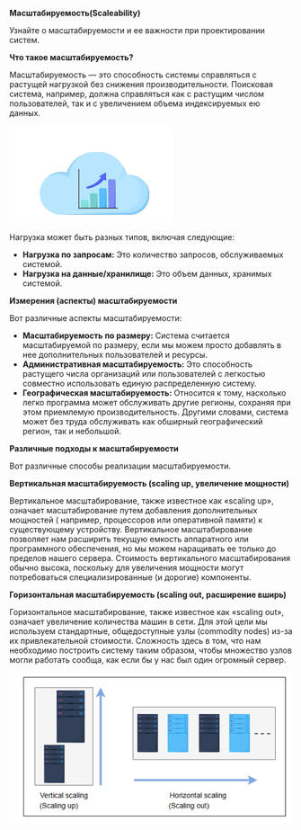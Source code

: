**Масштабируемость(Scaleability)**

Узнайте о масштабируемости и ее важности при проектировании систем.

**Что такое масштабируемость?**

Масштабируемость — это способность системы справляться с растущей нагрузкой без снижения производительности. Поисковая система, например,
должна справляться как с растущим числом пользователей, так и с увеличением объема индексируемых ею данных.

![img_1.png](img/img_1.png)

Нагрузка может быть разных типов, включая следующие:

* **Нагрузка по запросам:** Это количество запросов, обслуживаемых системой.
* **Нагрузка на данные/хранилище:** Это объем данных, хранимых системой.

**Измерения (аспекты) масштабируемости**

Вот различные аспекты масштабируемости:

* **Масштабируемость по размеру:** Система считается масштабируемой по размеру, если мы можем просто добавлять в нее дополнительных
  пользователей и ресурсы.
* **Административная масштабируемость:** Это способность растущего числа организаций или пользователей с легкостью совместно использовать
  единую распределенную систему.
* **Географическая масштабируемость:** Относится к тому, насколько легко программа может обслуживать другие регионы, сохраняя при этом
  приемлемую производительность. Другими словами, система может без труда обслуживать как обширный географический регион, так и небольшой.

**Различные подходы к масштабируемости**

Вот различные способы реализации масштабируемости.

**Вертикальная масштабируемость (scaling up, увеличение мощности)**

Вертикальное масштабирование, также известное как «scaling up», означает масштабирование путем добавления дополнительных мощностей (
например, процессоров или оперативной памяти) к существующему устройству. Вертикальное масштабирование позволяет нам расширить текущую
емкость аппаратного или программного обеспечения, но мы можем наращивать ее только до пределов нашего сервера. Стоимость вертикального
масштабирования обычно высока, поскольку для увеличения мощности могут потребоваться специализированные (и дорогие) компоненты.

**Горизонтальная масштабируемость (scaling out, расширение вширь)**

Горизонтальное масштабирование, также известное как «scaling out», означает увеличение количества машин в сети. Для этой цели мы используем
стандартные, общедоступные узлы (commodity nodes) из-за их привлекательной стоимости. Сложность здесь в том, что нам необходимо построить
систему таким образом, чтобы множество узлов могли работать сообща, как если бы у нас был один огромный сервер.

![img_2.png](img/img_2.png)
